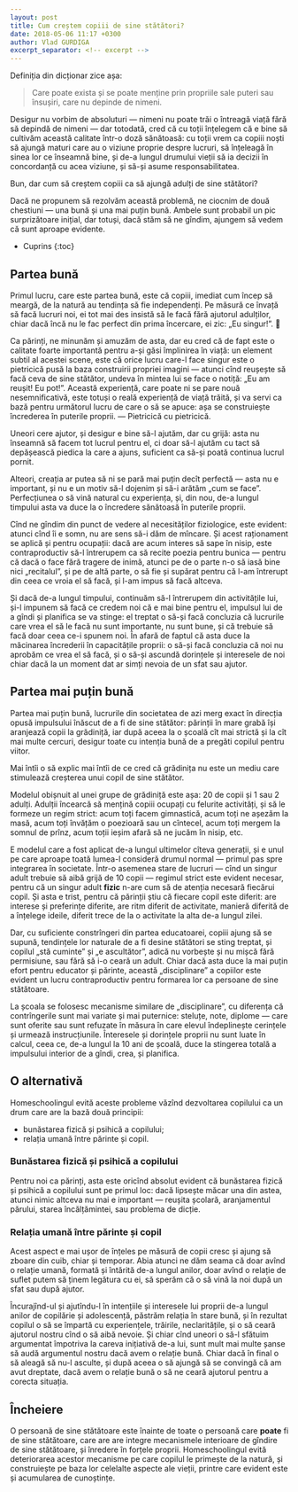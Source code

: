 ```yaml
---
layout: post
title: Cum creștem copiii de sine stătători?
date: 2018-05-06 11:17 +0300
author: Vlad GURDIGA
excerpt_separator: <!-- excerpt -->
---
```

Definiția din dicționar zice așa:

> Care poate exista și se poate menține prin propriile sale puteri sau însușiri,
> care nu depinde de nimeni.

Desigur nu vorbim de absoluturi — nimeni nu poate trăi o întreagă viață fără să
depindă de nimeni — dar totodată, cred că cu toții înțelegem că e bine să
cultivăm această calitate într-o doză sănătoasă: cu toții vrem ca copiii noști
să ajungă maturi care au o viziune proprie despre lucruri, să înțeleagă în sinea
lor ce înseamnă bine, și de-a lungul drumului vieții să ia decizii în
concordanță cu acea viziune, și să-și asume responsabilitatea.

Bun, dar cum să creștem copiii ca să ajungă adulți de sine stătători?

<!-- excerpt -->

Dacă ne propunem să rezolvăm această problemă, ne ciocnim de două chestiuni
— una bună și una mai puțin bună. Ambele sunt probabil un pic surprizătoare
inițial, dar totuși, dacă stăm să ne gîndim, ajungem să vedem că sunt aproape
evidente.

* Cuprins
{:toc}

## Partea bună

Primul lucru, care este partea bună, este că copiii, imediat cum încep să
meargă, de la natură au tendința să fie independenți. Pe măsură ce învață să
facă lucruri noi, ei tot mai des insistă să le facă fără ajutorul adulților,
chiar dacă încă nu le fac perfect din prima încercare, ei zic: „Eu singur!”. 🙂

Ca părinți, ne minunăm și amuzăm de asta, dar eu cred că de fapt este o calitate
foarte importantă pentru a-și găsi împlinirea în viață: un element subtil al
acestei scene, este că orice lucru care-l face singur este o pietricică pusă la
baza construirii propriei imagini — atunci cînd reușește să facă ceva de sine
stătător, undeva în mintea lui se face o notiță: „Eu am reușit! Eu pot!”.
Această experiență, care poate ni se pare nouă nesemnificativă, este totuși
o reală experiență de viață trăită, și va servi ca bază pentru următorul lucru
de care o să se apuce: așa se construiește încrederea în puterile proprii.
— Pietricică cu pietricică.

Uneori cere ajutor, și desigur e bine să-l ajutăm, dar cu grijă: asta nu
înseamnă să facem tot lucrul pentru el, ci doar să-l ajutăm cu tact să
depășească piedica la care a ajuns, suficient ca să-și poată continua lucrul
pornit.

Alteori, creația ar putea să ni se pară mai puțin decît perfectă — asta nu
e important, și nu e un motiv să-l dojenim și să-i arătăm „cum se face”.
Perfecțiunea o să vină natural cu experiența, și, din nou, de-a lungul timpului
asta va duce la o încredere sănătoasă în puterile proprii.

Cînd ne gîndim din punct de vedere al necesităților fiziologice, este evident:
atunci cînd îi e somn, nu are sens să-i dăm de mîncare. Și acest raționament
se aplică și pentru ocupații: dacă are acum interes să sape în nisip, este
contraproductiv să-l întrerupem ca să recite poezia pentru bunica — pentru că
dacă o face fără tragere de inimă, atunci pe de o parte n-o să iasă bine nici
„recitalul”, și pe de altă parte, o să fie și supărat pentru că l-am întrerupt
din ceea ce vroia el să facă, și l-am impus să facă altceva.

Și dacă de-a lungul timpului, continuăm să-l întrerupem din activitățile lui,
și-l impunem să facă ce credem noi că e mai bine pentru el, impulsul lui de
a gîndi și planifica se va stinge: el treptat o să-și facă concluzia că
lucrurile care vrea el să le facă nu sunt importante, nu sunt bune, și că
trebuie să facă doar ceea ce-i spunem noi. În afară de faptul că asta duce la
măcinarea încrederii în capacitățile proprii: o să-și facă concluzia că noi nu
aprobăm ce vrea el să facă, și o să-și ascundă dorințele și interesele de noi
chiar dacă la un moment dat ar simți nevoia de un sfat sau ajutor.

## Partea mai puțin bună

Partea mai puțin bună, lucrurile din societatea de azi merg exact în direcția
opusă impulsului înăscut de a fi de sine stătător: părinții în mare grabă își
aranjează copii la grădiniță, iar după aceea la o școală cît mai strictă și la
cît mai multe cercuri, desigur toate cu intenția bună de a pregăti copilul
pentru viitor.

Mai întîi o să explic mai întîi de ce cred că grădinița nu este un mediu care
stimulează creșterea unui copil de sine stătător.

Modelul obișnuit al unei grupe de grădiniță este așa: 20 de copii și 1 sau
2 adulți. Adulții încearcă să mențină copiii ocupați cu felurite activități, și
să le formeze un regim strict: acum toți facem gimnastică, acum toți ne așezăm
la masă, acum toți învățăm o poezioară sau un cîntecel, acum toți mergem la
somnul de prînz, acum toții ieșim afară să ne jucăm în nisip, etc.

E modelul care a fost aplicat de-a lungul ultimelor cîteva generații, și e unul
pe care aproape toată lumea-l consideră drumul normal — primul pas spre
integrarea în societate. Într-o asemenea stare de lucruri — cînd un singur adult
trebuie să aibă grijă de 10 copii — regimul strict este evident necesar, pentru
că un singur adult **fizic** n-are cum să de atenția necesară fiecărui copil. Și
asta e trist, pentru că părinții știu că fiecare copil este diferit: are
interese și preferințe diferite, are ritm diferit de activitate, manieră
diferită de a înțelege ideile, diferit trece de la o activitate la alta de-a
lungul zilei.

Dar, cu suficiente constrîngeri din partea educatoarei, copiii ajung să se
supună, tendințele lor naturale de a fi desine stătători se sting treptat, și
copilul „stă cuminte” și „e ascultător”, adică nu vorbește și nu mișcă fără
permisiune, sau fără să i-o ceară un adult. Chiar dacă asta duce la mai puțin
efort pentru educator și părinte, această „disciplinare” a copiilor este evident
un lucru contraproductiv pentru formarea lor ca persoane de sine stătătoare.

La școala se folosesc mecanisme similare de „disciplinare”, cu diferența că
contrîngerile sunt mai variate și mai puternice: steluțe, note, diplome — care
sunt oferite sau sunt refuzate în măsura în care elevul îndeplinește cerințele
și urmează instrucțiunile. Înteresele și dorințele proprii nu sunt luate în
calcul, ceea ce, de-a lungul la 10 ani de școală, duce la stingerea totală
a impulsului interior de a gîndi, crea, și planifica.

## O alternativă

Homeschoolingul evită aceste probleme văzînd dezvoltarea copilului ca un drum
care are la bază două principii:

* bunăstarea fizică și psihică a copilului;
* relația umană între părinte și copil.

### Bunăstarea fizică și psihică a copilului

Pentru noi ca părinți, asta este oricînd absolut evident că bunăstarea fizică și
psihică a copilului sunt pe primul loc: dacă lipsește măcar una din astea,
atunci nimic altceva nu mai e important — reușita școlară, aranjamentul părului,
starea încălțămintei, sau problema de dicție.

### Relația umană între părinte și copil

Acest aspect e mai ușor de înțeles pe măsură de copii cresc și ajung să zboare
din cuib, chiar și temporar. Abia atunci ne dăm seama că doar avînd o relație
umană, formată și întărită de-a lungul anilor, doar avînd o relație de suflet
putem să ținem legătura cu ei, să sperăm că o să vină la noi după un sfat sau
după ajutor.

Încurajînd-ul și ajutîndu-l în intențiile și interesele lui proprii de-a lungul
anilor de copilărie și adolescență, păstrăm relația în stare bună, și în
rezultat copilul o să se împartă cu experiențele, trăirile, neclaritățile, și
o să ceară ajutorul nostru cînd o să aibă nevoie. Și chiar cînd uneori o să-l
sfătuim argumentat împotriva la careva inițiativă de-a lui, sunt mult mai multe
șanse să audă argumentul nostru dacă avem o relație bună. Chiar dacă în final
o să aleagă să nu-l asculte, și după aceea o să ajungă să se convingă că am avut
dreptate, dacă avem o relație bună o să ne ceară ajutorul pentru a corecta
situația.

## Încheiere

O persoană de sine stătătoare este înainte de toate o persoană care **poate** fi
de sine stătătoare, care are are integre mecanismele interioare de gîndire de
sine stătătoare, și înredere în forțele proprii. Homeschoolingul evită
deteriorarea acestor mecanisme pe care copilul le primește de la natură, și
construiește pe baza lor celelalte aspecte ale vieții, printre care evident este
și acumularea de cunoștințe.
